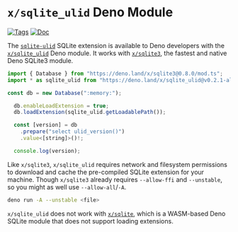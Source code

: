<!--- Generated with the deno_generate_package.sh script, don't edit by hand! -->

# `x/sqlite_ulid` Deno Module

[![Tags](https://img.shields.io/github/release/asg017/sqlite-ulid)](https://github.com/asg017/sqlite-ulid/releases)
[![Doc](https://doc.deno.land/badge.svg)](https://doc.deno.land/https/deno.land/x/sqlite-ulid@0.2.1-alpha.7/mod.ts)

The [`sqlite-ulid`](https://github.com/asg017/sqlite-ulid) SQLite extension is available to Deno developers with the [`x/sqlite_ulid`](https://deno.land/x/sqlite_ulid) Deno module. It works with [`x/sqlite3`](https://deno.land/x/sqlite3), the fastest and native Deno SQLite3 module.

```js
import { Database } from "https://deno.land/x/sqlite3@0.8.0/mod.ts";
import * as sqlite_ulid from "https://deno.land/x/sqlite_ulid@v0.2.1-alpha.7/mod.ts";

const db = new Database(":memory:");

  db.enableLoadExtension = true;
  db.loadExtension(sqlite_ulid.getLoadablePath());

  const [version] = db
    .prepare("select ulid_version()")
    .value<[string]>()!;

  console.log(version);

```

Like `x/sqlite3`, `x/sqlite_ulid` requires network and filesystem permissions to download and cache the pre-compiled SQLite extension for your machine. Though `x/sqlite3` already requires `--allow-ffi` and `--unstable`, so you might as well use `--allow-all`/`-A`.

```bash
deno run -A --unstable <file>
```

`x/sqlite_ulid` does not work with [`x/sqlite`](https://deno.land/x/sqlite@v3.7.0), which is a WASM-based Deno SQLite module that does not support loading extensions.
